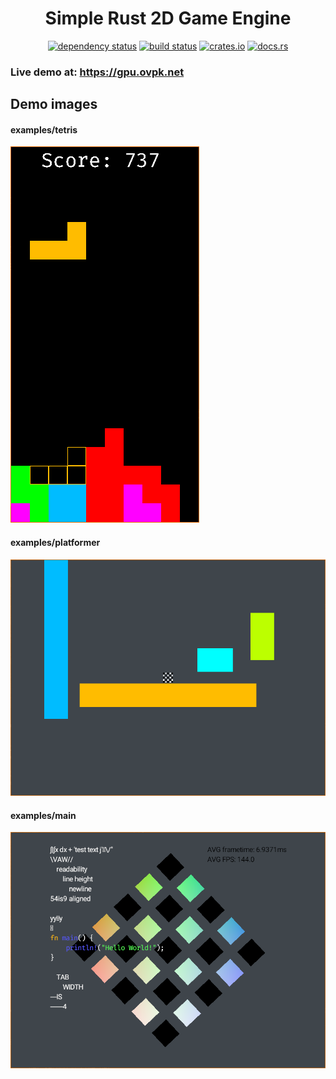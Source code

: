 <div align="center">

# Simple Rust 2D Game Engine

[![dependency status](https://deps.rs/repo/github/Overpeek/srs2dge/status.svg)](https://deps.rs/repo/github/Overpeek/srs2dge)
[![build status](https://github.com/Overpeek/srs2dge/actions/workflows/rust.yml/badge.svg)](https://github.com/Overpeek/srs2dge/actions)
[![crates.io](https://img.shields.io/crates/v/srs2dge.svg?label=srs2dge)](https://crates.io/crates/srs2dge)
[![docs.rs](https://docs.rs/srs2dge/badge.svg)](https://docs.rs/srs2dge/)

</div>

### Live demo at: https://gpu.ovpk.net



## Demo images

#### examples/tetris
<img src="/.github/tetris.png"/>

#### examples/platformer
<img src="/.github/platformer.png"/>

#### examples/main
<img src="/.github/main.png"/>
